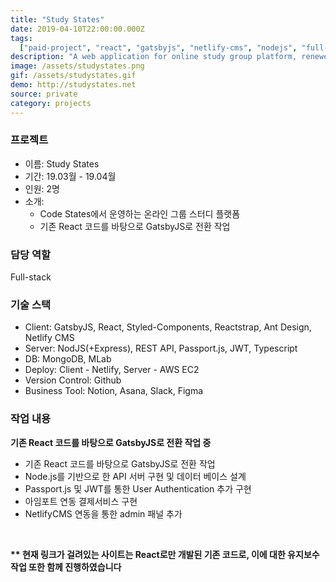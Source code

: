 ```yaml
---
title: "Study States"
date: 2019-04-10T22:00:00.000Z
tags:
  ["paid-project", "react", "gatsbyjs", "netlify-cms", "nodejs", "full-stack"]
description: "A web application for online study group platform, renewed by GatsbyJS"
image: /assets/studystates.png
gif: /assets/studystates.gif
demo: http://studystates.net
source: private
category: projects
---
```


### 프로젝트

- 이름: Study States
- 기간: 19.03월 - 19.04월
- 인원: 2명
- 소개:
  - Code States에서 운영하는 온라인 그룹 스터디 플랫폼
  - 기존 React 코드를 바탕으로 GatsbyJS로 전환 작업

### 담당 역할

Full-stack

### 기술 스택

- Client: GatsbyJS, React, Styled-Components, Reactstrap, Ant Design, Netlify CMS
- Server: NodJS(+Express), REST API, Passport.js, JWT, Typescript
- DB: MongoDB, MLab
- Deploy: Client - Netlify, Server - AWS EC2
- Version Control: Github
- Business Tool: Notion, Asana, Slack, Figma

### 작업 내용

**기존 React 코드를 바탕으로 GatsbyJS로 전환 작업 중**

- 기존 React 코드를 바탕으로 GatsbyJS로 전환 작업
- Node.js를 기반으로 한 API 서버 구현 및 데이터 베이스 설계
- Passport.js 및 JWT를 통한 User Authentication 추가 구현
- 아임포트 연동 결제서비스 구현
- NetlifyCMS 연동을 통한 admin 패널 추가

<br />

**\*\* 현재 링크가 걸려있는 사이트는 React로만 개발된 기존 코드로, 이에 대한 유지보수 작업 또한 함께 진행하였습니다**
